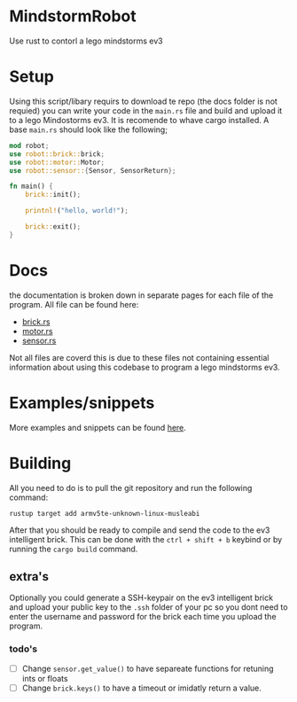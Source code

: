 # MindstormRobot
Use rust to contorl a lego mindstorms ev3

# Setup
Using this script/libary requirs to download te repo (the docs folder is not requied) you can write your code in the `main.rs` file and build and upload it to a lego Mindostorms ev3. It is recomende to whave cargo installed. A base `main.rs` should look like the following;
```rust
mod robot;
use robot::brick::brick;
use robot::motor::Motor;
use robot::sensor::{Sensor, SensorReturn};

fn main() {
    brick::init();

    printnl!("hello, world!");

    brick::exit();
}
```

# Docs
the documentation is broken down in separate pages for each file of the program. All file can be found here:
- [brick.rs](/docs/brick.md)
- [motor.rs](/docs/motor.md)
- [sensor.rs](/docs/sensor.md)


Not all files are coverd this is due to these files not containing essential information about using this codebase to program a lego mindstorms ev3.

# Examples/snippets
More examples and snippets can be found [here](/docs/examples.md).

# Building
All you need to do is to pull the git repository and run the following command:
```
rustup target add armv5te-unknown-linux-musleabi
```

After that you should be ready to compile and send the code to the ev3 intelligent brick.
This can be done with the `ctrl + shift + b` keybind or by running the `cargo build` command.

## extra's
Optionally you could generate a SSH-keypair on the ev3 intelligent brick and upload your public key to the `.ssh` folder of your pc so you dont need to enter the username and password for the brick each time you upload the program.

### todo's
- [ ] Change `sensor.get_value()` to have separeate functions for retuning ints or floats
- [ ] Change `brick.keys()` to have a timeout or imidatly return a value.